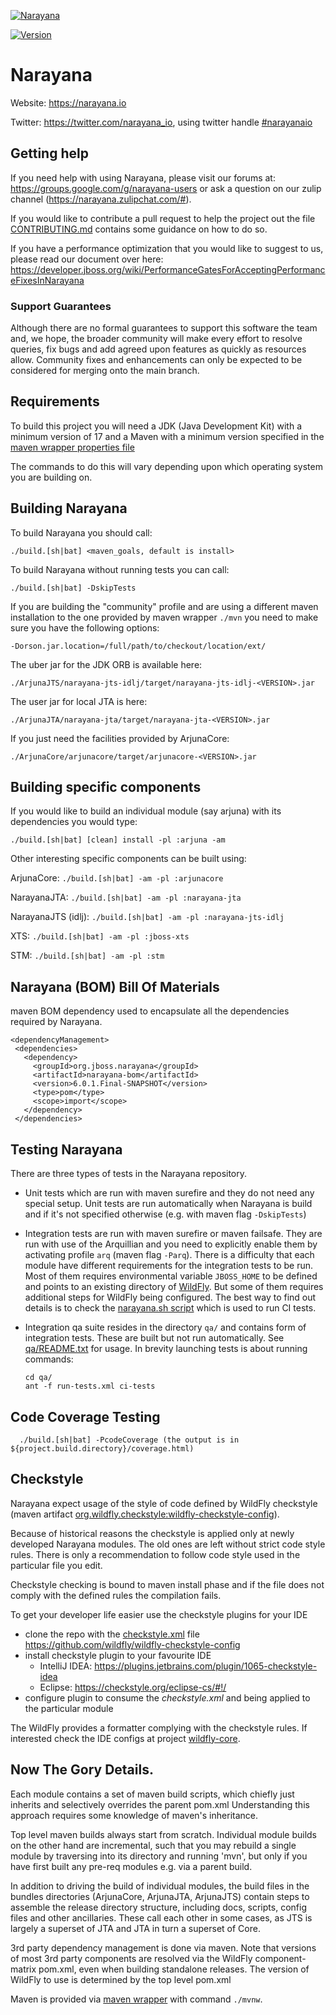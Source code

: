 [![Narayana](https://design.jboss.org/narayana/logo/final/narayana_logo_600px.png)](https://narayana.io/)

[![Version](https://img.shields.io/maven-central/v/org.jboss.narayana/narayana-all?logo=apache-maven&style=for-the-badge)](https://search.maven.org/artifact/org.jboss.narayana/narayana-all)

# Narayana

Website: https://narayana.io

Twitter: https://twitter.com/narayana_io, using twitter handle [#narayanaio](https://twitter.com/search?q=%23narayanaio)

## Getting help

If you need help with using Narayana, please visit our forums at:
https://groups.google.com/g/narayana-users
or ask a question on our zulip channel (https://narayana.zulipchat.com/#).

If you would like to contribute a pull request to help the project out the file [CONTRIBUTING.md](https://github.com/jbosstm/narayana/blob/main/CONTRIBUTING.md) contains some guidance on how to do so.

If you have a performance optimization that you would like to suggest to us, please read our document over here:
https://developer.jboss.org/wiki/PerformanceGatesForAcceptingPerformanceFixesInNarayana

### Support Guarantees

Although there are no formal guarantees to support this software the team and, we hope, the broader community will make every effort to resolve queries, fix bugs and add agreed upon features as quickly as resources allow. Community fixes and enhancements can only be expected to be considered for merging onto the main branch.

## Requirements

To build this project you will need a JDK (Java Development Kit) with a minimum version of 17 and a Maven with a minimum version specified in the [maven wrapper properties file](.mvn/wrapper/maven-wrapper.properties)

The commands to do this will vary depending upon which operating system you are building on.

## Building Narayana

To build Narayana you should call:

	./build.[sh|bat] <maven_goals, default is install>
	
To build Narayana without running tests you can call:

	./build.[sh|bat] -DskipTests


If you are building the "community" profile and are using a different maven installation to the one provided by maven wrapper `./mvn` you need to make sure you have the following options:

	-Dorson.jar.location=/full/path/to/checkout/location/ext/
	
The uber jar for the JDK ORB is available here:

	./ArjunaJTS/narayana-jts-idlj/target/narayana-jts-idlj-<VERSION>.jar

The user jar for local JTA is here:

	./ArjunaJTA/narayana-jta/target/narayana-jta-<VERSION>.jar

If you just need the facilities provided by ArjunaCore:

	./ArjunaCore/arjunacore/target/arjunacore-<VERSION>.jar
	
## Building specific components

If you would like to build an individual module (say arjuna) with its dependencies you would type:

	./build.[sh|bat] [clean] install -pl :arjuna -am
	
Other interesting specific components can be built using:

ArjunaCore: `./build.[sh|bat] -am -pl :arjunacore`

NarayanaJTA: `./build.[sh|bat] -am -pl :narayana-jta`

NarayanaJTS (idlj): `./build.[sh|bat] -am -pl :narayana-jts-idlj`

XTS: `./build.[sh|bat] -am -pl :jboss-xts`

STM: `./build.[sh|bat] -am -pl :stm`

## Narayana (BOM) Bill Of Materials

maven BOM dependency used to encapsulate all the dependencies required by Narayana.

    <dependencyManagement>
     <dependencies>
       <dependency>
         <groupId>org.jboss.narayana</groupId>
         <artifactId>narayana-bom</artifactId>
         <version>6.0.1.Final-SNAPSHOT</version>
         <type>pom</type>
         <scope>import</scope>
       </dependency>
     </dependencies>
   </dependencyManagement>

## Testing Narayana

There are three types of tests in the Narayana repository.

* Unit tests which are run with maven surefire and they do not need any special setup.
  Unit tests are run automatically when Narayana is build and if it's not specified otherwise (e.g. with maven flag `-DskipTests`)
* Integration tests are run with maven surefire or maven failsafe. They are run with use of the Arquillian
  and you need to explicitly enable them by activating profile `arq` (maven flag `-Parq`).
  There is a difficulty that each module have different requirements for the integration tests to be run.
  Most of them requires environmental variable `JBOSS_HOME` to be defined and points to an existing
  directory of [WildFly](https://wildfly.org/downloads/). But some of them requires additional steps
  for WildFly being configured. The best way to find out details is to check the [narayana.sh script](scripts/hudson/narayana.sh)
  which is used to run CI tests.
* Integration qa suite resides in the directory `qa/` and contains form of integration tests.
  These are built but not run automatically. See [qa/README.txt](qa/README.txt) for usage. In brevity launching tests
  is about running commands:

      cd qa/
      ant -f run-tests.xml ci-tests


## Code Coverage Testing

      ./build.[sh|bat] -PcodeCoverage (the output is in ${project.build.directory}/coverage.html)

## Checkstyle

Narayana expect usage of the style of code defined by WildFly checkstyle (maven artifact 
[org.wildfly.checkstyle:wildfly-checkstyle-config](https://github.com/wildfly/wildfly-checkstyle-config)).

Because of historical reasons the checkstyle is applied only at newly developed Narayana modules.
The old ones are left without strict code style rules. There is only a recommendation to follow
code style used in the particular file you edit.

Checkstyle checking is bound to maven install phase and if the file does not comply with the defined rules
the compilation fails.

To get your developer life easier use the checkstyle plugins for your IDE

* clone the repo with the
  [checkstyle.xml](https://github.com/wildfly/wildfly-checkstyle-config/blob/master/src/main/resources/wildfly-checkstyle/checkstyle.xml)
  file https://github.com/wildfly/wildfly-checkstyle-config
* install checkstyle plugin to your favourite IDE
    - IntelliJ IDEA: https://plugins.jetbrains.com/plugin/1065-checkstyle-idea
    - Eclipse: https://checkstyle.org/eclipse-cs/#!/
* configure plugin to consume the *checkstyle.xml* and being applied to the particular module

The WildFly provides a formatter complying with the checkstyle rules. If interested check the IDE configs
at project [wildfly-core](https://github.com/wildfly/wildfly-core/tree/main/ide-configs).

## Now The Gory Details.

Each module contains a set of maven build scripts, which chiefly just inherits and selectively overrides the parent
 pom.xml  Understanding this approach requires some knowledge of maven's inheritance.

Top level maven builds always start from scratch. Individual module builds on the other hand are incremental,
such that you may rebuild a single module by traversing into its directory and running 'mvn', but only if you
have first built any pre-req modules e.g. via a parent build.

In addition to driving the build of individual modules, the build files in the bundles directories (ArjunaCore,
ArjunaJTA, ArjunaJTS) contain steps to assemble the release directory structure, including docs, scripts,
config files and other ancillaries. These call each other in some cases, as JTS is largely a superset of
JTA and JTA in turn a superset of Core.

3rd party dependency management is done via maven. Note that versions of most 3rd party components are resolved via the WildFly component-matrix
pom.xml, even when building standalone releases. The version of WildFly to use is determined by the top level pom.xml

Maven is provided via [maven wrapper](https://github.com/takari/maven-wrapper) with command `./mvnw`.
